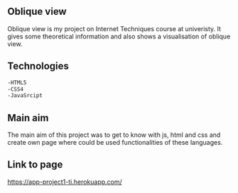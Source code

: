 ## Oblique view
Oblique view is my project on Internet Techniques course at univeristy.
It gives some theoretical information and also shows a visualisation of oblique view.

## Technologies

```bash
-HTML5
-CSS4
-JavaSrcipt
```

## Main aim
The main aim of this project was to get to know with js, html and css and create own page where could be used functionalities of these languages.

## Link to page
https://app-project1-ti.herokuapp.com/
